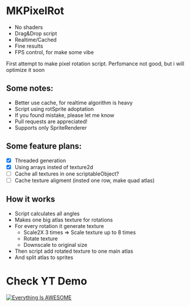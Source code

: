 # MKPixelRot
- No shaders
- Drag&Drop script
- Realtime/Cached
- Fine results
- FPS control, for make some vibe

First attempt to make pixel rotation script. Perfomance not good, but i will optimize it soon

## Some notes:
- Better use cache, for realtime algorithm is heavy
- Script using rotSprite adoptation 
- If you found mistake, please let me know
- Pull requests are appreciated!
- Supports only SpriteRenderer

## Some feature plans:
- [x] Threaded generation
- [x] Using arrays insted of texture2d
- [ ] Cache all textures in one scriptableObject?
- [ ] Cache texture aligment (insted one row, make quad atlas)
      
## How it works
- Script calculates all angles
- Makes one big atlas texture for rotations
- For every rotation it generate texture
  - Scale2X 3 times => Scale texture up to 8 times
  - Rotate texture
  - Downscale to original size
- Then script add rotated texture to one main atlas
- And split atlas to sprites


# Check YT Demo

[![Everything Is AWESOME](https://i.imgur.com/emlDe7J.png)](https://www.youtube.com/watch?v=l8ct4Z0CiEw "Check demo video")
